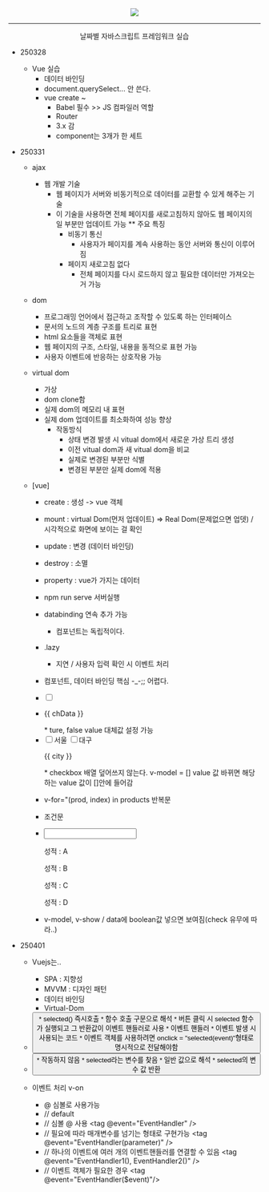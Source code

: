 <div align = center>
  <img src="https://capsule-render.vercel.app/api?type=Venom&color=gradient&height=390&section=header&text=Vuejs%20learning&fontSize=100&animation=fadeIn&fontAlignY=37&desc=Yedam%20Fullstack%20class&descAlignY=60&descAlign=77"/>
</div>
<hr>
</div>
<div align = center>
  날짜별 자바스크립트 프레임워크 실습
</div>

* 250328
  * Vue 실습
    * 데이터 바인딩
    * document.querySelect... 안 쓴다.
    * vue create ~
      * Babel 필수 >> JS 컴파일러 역할
      * Router
      * 3.x 감
      * component는 3개가 한 세트

* 250331
  * ajax 
	  * 웹 개발 기술
     	* 웹 페이지가 서버와 비동기적으로 데이터를 교환할 수 있게 해주는 기술
     	* 이 기술을 사용하면 전체 페이지를 새로고침하지 않아도 웹 페이지의
       	  일 부분만 업데이트 가능
		** 주요 특징
		  * 비동기 통신
			  * 사용자가 페이지를 계속 사용하는 동안 서버와 통신이 이루어짐
		  * 페이지 새로고침 없다
			  * 전체 페이지를 다시 로드하지 않고 필요한 데이터만 가져오는 거 가능

  * dom
    * 프로그래밍 언어에서 접근하고 조작할 수 있도록 하는 인터페이스
    * 문서의 노드의 계층 구조를 트리로 표현
    * html 요소들을 객체로 표현
    * 웹 페이지의 구조, 스타일, 내용을 동적으로 표현 가능
    * 사용자 이벤트에 반응하는 상호작용 가능

  * virtual dom
    * 가상
    * dom clone함
    * 실제 dom의 메모리 내 표현
    * 실제 dom 업데이트를 최소화하여 성능 향상
      * 작동방식
        * 상태 변경 발생 시 vitual dom에서 새로운 가상 트리 생성
        * 이전 vitual dom과 새 vitual dom을 비교
        * 실제로 변경된 부분만 식별
        * 변경된 부분만 실제 dom에 적용


  * [vue]
    * create : 생성 -> vue 객체
    * mount : virtual Dom(먼저 업데이트) => Real Dom(문제없으면 업뎃) / 시각적으로 화면에 보이는 걸 확인
    * update : 변경 (데이터 바인딩)
    * destroy : 소멸
    * property : vue가 가지는 데이터

    * npm run serve 서버실행
    * databinding 연속 추가 가능
      * 컴포넌트는 독립적이다.
    * .lazy
      * 지연 / 사용자 입력 확인 시 이벤트 처리
    * 컴포넌트, 데이터 바인딩 핵심 -_-;; 어렵다.

    * <input type="checkbox" v-model="chData" true-value="여" false-value="부">
    * <p>{{ chData }}</p>
      * ture, false value 대체값 설정 가능

    * <div>
        <input type="checkbox" value="서울" v-model="city">서울
        <input type="checkbox" value="대구" v-model="city">대구
        <p>{{ city }}</p>
      </div>
      * checkbox 배열 덮어쓰지 않는다. v-model = [] value 값 바뀌면 해당하는 value 값이 []안에 들어감
    
    * v-for="(prod, index) in products 반복문

    * 조건문
    * <div>
        <input type="number" v-model="grade">
        <p v-if="grade >= 90">성적 : A</p>
        <p v-else-if="grade >= 80">성적 : B</p>
        <p v-else-if="grade >= 70">성적 : C</p>
        <p v-else>성적 : D</p>
      </div>

    * v-model, v-show / data에 boolean값 넣으면 보여짐(check 유무에 따라..)

* 250401
  * Vuejs는..
    * SPA : 지향성
    * MVVM : 디자인 패턴
    * 데이터 바인딩
    * Virtual-Dom

  * <button onclick = "seleted()">
    * selected() 즉시호출
    * 함수 호출 구문으로 해석
    * 버튼 클릭 시 selected 함수가 실행되고 그 반환값이 이벤트 핸들러로 사용
      * 이벤트 핸들러
        * 이벤트 발생 시 사용되는 코드
    * 이벤트 객체를 사용하려면 onclick = "selected(event)"형태로 명시적으로 전달해야함
  * <button onclick = "selected">
    * 작동하지 않음
    * selected라는 변수를 찾음
    * 일반 값으로 해석
    * selected의 변수 값 반환

  * 이벤트 처리 v-on
    * @ 심볼로 사용가능
    * // default
      <tag event="EventHandler" />
    * // 심볼 @ 사용
      <tag @event="EventHandler" />
    * // 필요에 따라 매개변수를 넘기는 형태로 구현가능
      <tag @event="EventHandler(parameter)" />
    * // 하나의 이벤트에 여러 개의 이벤트핸들러를 연결할 수 있음
      <tag @event="EventHandler1(), EventHandler2()" />
    * // 이벤트 객체가 필요한 경우
      <tag @event="EventHandler($event)"/>